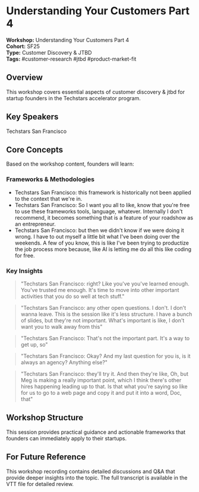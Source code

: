 # Understanding Your Customers Part 4

**Workshop:** Understanding Your Customers Part 4  
**Cohort:** SF25  
**Type:** Customer Discovery & JTBD  
**Tags:** #customer-research #jtbd #product-market-fit

## Overview

This workshop covers essential aspects of customer discovery & jtbd for startup founders in the Techstars accelerator program.

## Key Speakers

Techstars San Francisco

## Core Concepts

Based on the workshop content, founders will learn:


### Frameworks & Methodologies

- Techstars San Francisco: this framework is historically not been applied to the context that we're in.
- Techstars San Francisco: So I want you all to like, know that you're free to use these frameworks tools, language, whatever. Internally I don't recommend, it becomes something that is a feature of your roadshow as an entrepreneur.
- Techstars San Francisco: but then we didn't know if we were doing it wrong. I have to out myself a little bit what I've been doing over the weekends. A few of you know, this is like I've been trying to productize the job process more because, like AI is letting me do all this like coding for free.

### Key Insights

> "Techstars San Francisco: right? Like you've you've learned enough. You've trusted me enough. It's time to move into other important activities that you do so well at tech stuff."

> "Techstars San Francisco: any other open questions. I don't. I don't wanna leave. This is the session like it's less structure. I have a bunch of slides, but they're not important. What's important is like, I don't want you to walk away from this"

> "Techstars San Francisco: That's not the important part. It's a way to get up, so"

> "Techstars San Francisco: Okay? And my last question for you is, is it always an agency? Anything else?"

> "Techstars San Francisco: they'll try it. And then they're like, Oh, but Meg is making a really important point, which I think there's other hires happening leading up to that. Is that what you're saying so like for us to go to a web page and copy it and put it into a word, Doc, that"


## Workshop Structure

This session provides practical guidance and actionable frameworks that founders can immediately apply to their startups.

## For Future Reference

This workshop recording contains detailed discussions and Q&A that provide deeper insights into the topic. The full transcript is available in the VTT file for detailed review.
